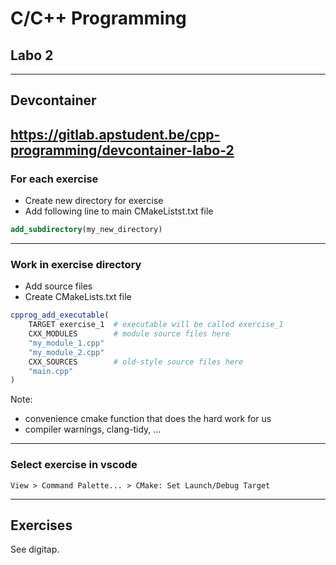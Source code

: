 # C/C++ Programming
## Labo 2
---
## Devcontainer
<https://gitlab.apstudent.be/cpp-programming/devcontainer-labo-2>
---
### For each exercise
* Create new directory for exercise
* Add following line to main CMakeListst.txt file
```cmake
add_subdirectory(my_new_directory)
```
---
### Work in exercise directory
* Add source files
* Create CMakeLists.txt file
```cmake
cpprog_add_executable(
    TARGET exercise_1  # executable will be called exercise_1
    CXX_MODULES        # module source files here
    "my_module_1.cpp"
    "my_module_2.cpp"
    CXX_SOURCES        # old-style source files here
    "main.cpp"
)
```

Note:
* convenience cmake function that does the hard work for us
* compiler warnings, clang-tidy, ...
---
### Select exercise in vscode
```text
View > Command Palette... > CMake: Set Launch/Debug Target
```
---
## Exercises
See digitap.
